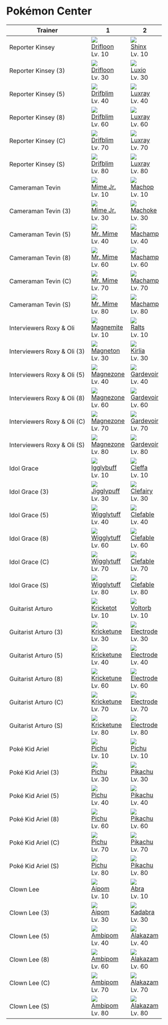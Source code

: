 # Pokémon Center

Trainer                     | 1                                    | 2                                    
---                         | ---                                  | ---                                  
Reporter Kinsey             | ![][425]<br> [Drifloon]<br> Lv. 10   | ![][403]<br> [Shinx]<br> Lv. 10      
Reporter Kinsey (3)         | ![][425]<br> [Drifloon]<br> Lv. 30   | ![][404]<br> [Luxio]<br> Lv. 30      
Reporter Kinsey (5)         | ![][426]<br> [Drifblim]<br> Lv. 40   | ![][405]<br> [Luxray]<br> Lv. 40     
Reporter Kinsey (8)         | ![][426]<br> [Drifblim]<br> Lv. 60   | ![][405]<br> [Luxray]<br> Lv. 60     
Reporter Kinsey (C)         | ![][426]<br> [Drifblim]<br> Lv. 70   | ![][405]<br> [Luxray]<br> Lv. 70     
Reporter Kinsey (S)         | ![][426]<br> [Drifblim]<br> Lv. 80   | ![][405]<br> [Luxray]<br> Lv. 80     
Cameraman Tevin             | ![][439]<br> [Mime Jr.]<br> Lv. 10   | ![][066]<br> [Machop]<br> Lv. 10     
Cameraman Tevin (3)         | ![][439]<br> [Mime Jr.]<br> Lv. 30   | ![][067]<br> [Machoke]<br> Lv. 30    
Cameraman Tevin (5)         | ![][122]<br> [Mr. Mime]<br> Lv. 40   | ![][068]<br> [Machamp]<br> Lv. 40    
Cameraman Tevin (8)         | ![][122]<br> [Mr. Mime]<br> Lv. 60   | ![][068]<br> [Machamp]<br> Lv. 60    
Cameraman Tevin (C)         | ![][122]<br> [Mr. Mime]<br> Lv. 70   | ![][068]<br> [Machamp]<br> Lv. 70    
Cameraman Tevin (S)         | ![][122]<br> [Mr. Mime]<br> Lv. 80   | ![][068]<br> [Machamp]<br> Lv. 80    
Interviewers Roxy & Oli     | ![][081]<br> [Magnemite]<br> Lv. 10  | ![][280]<br> [Ralts]<br> Lv. 10      
Interviewers Roxy & Oli (3) | ![][082]<br> [Magneton]<br> Lv. 30   | ![][281]<br> [Kirlia]<br> Lv. 30     
Interviewers Roxy & Oli (5) | ![][462]<br> [Magnezone]<br> Lv. 40  | ![][282]<br> [Gardevoir]<br> Lv. 40  
Interviewers Roxy & Oli (8) | ![][462]<br> [Magnezone]<br> Lv. 60  | ![][282]<br> [Gardevoir]<br> Lv. 60  
Interviewers Roxy & Oli (C) | ![][462]<br> [Magnezone]<br> Lv. 70  | ![][282]<br> [Gardevoir]<br> Lv. 70  
Interviewers Roxy & Oli (S) | ![][462]<br> [Magnezone]<br> Lv. 80  | ![][282]<br> [Gardevoir]<br> Lv. 80  
Idol Grace                  | ![][174]<br> [Igglybuff]<br> Lv. 10  | ![][173]<br> [Cleffa]<br> Lv. 10     
Idol Grace (3)              | ![][039]<br> [Jigglypuff]<br> Lv. 30 | ![][035]<br> [Clefairy]<br> Lv. 30   
Idol Grace (5)              | ![][040]<br> [Wigglytuff]<br> Lv. 40 | ![][036]<br> [Clefable]<br> Lv. 40   
Idol Grace (8)              | ![][040]<br> [Wigglytuff]<br> Lv. 60 | ![][036]<br> [Clefable]<br> Lv. 60   
Idol Grace (C)              | ![][040]<br> [Wigglytuff]<br> Lv. 70 | ![][036]<br> [Clefable]<br> Lv. 70   
Idol Grace (S)              | ![][040]<br> [Wigglytuff]<br> Lv. 80 | ![][036]<br> [Clefable]<br> Lv. 80   
Guitarist Arturo            | ![][401]<br> [Kricketot]<br> Lv. 10  | ![][100]<br> [Voltorb]<br> Lv. 10    
Guitarist Arturo (3)        | ![][402]<br> [Kricketune]<br> Lv. 30 | ![][101]<br> [Electrode]<br> Lv. 30  
Guitarist Arturo (5)        | ![][402]<br> [Kricketune]<br> Lv. 40 | ![][101]<br> [Electrode]<br> Lv. 40  
Guitarist Arturo (8)        | ![][402]<br> [Kricketune]<br> Lv. 60 | ![][101]<br> [Electrode]<br> Lv. 60  
Guitarist Arturo (C)        | ![][402]<br> [Kricketune]<br> Lv. 70 | ![][101]<br> [Electrode]<br> Lv. 70  
Guitarist Arturo (S)        | ![][402]<br> [Kricketune]<br> Lv. 80 | ![][101]<br> [Electrode]<br> Lv. 80  
Poké Kid Ariel              | ![][172]<br> [Pichu]<br> Lv. 10      | ![][172]<br> [Pichu]<br> Lv. 10      | ![][172]<br> [Pichu]<br> Lv. 10      
Poké Kid Ariel (3)          | ![][172]<br> [Pichu]<br> Lv. 30      | ![][025]<br> [Pikachu]<br> Lv. 30    | ![][025]<br> [Pikachu]<br> Lv. 30    
Poké Kid Ariel (5)          | ![][172]<br> [Pichu]<br> Lv. 40      | ![][025]<br> [Pikachu]<br> Lv. 40    | ![][026]<br> [Raichu]<br> Lv. 40     
Poké Kid Ariel (8)          | ![][172]<br> [Pichu]<br> Lv. 60      | ![][025]<br> [Pikachu]<br> Lv. 60    | ![][026]<br> [Raichu]<br> Lv. 60     
Poké Kid Ariel (C)          | ![][172]<br> [Pichu]<br> Lv. 70      | ![][025]<br> [Pikachu]<br> Lv. 70    | ![][026]<br> [Raichu]<br> Lv. 70     
Poké Kid Ariel (S)          | ![][172]<br> [Pichu]<br> Lv. 80      | ![][025]<br> [Pikachu]<br> Lv. 80    | ![][026]<br> [Raichu]<br> Lv. 80     
Clown Lee                   | ![][190]<br> [Aipom]<br> Lv. 10      | ![][063]<br> [Abra]<br> Lv. 10       
Clown Lee (3)               | ![][190]<br> [Aipom]<br> Lv. 30      | ![][064]<br> [Kadabra]<br> Lv. 30    
Clown Lee (5)               | ![][424]<br> [Ambipom]<br> Lv. 40    | ![][065]<br> [Alakazam]<br> Lv. 40   
Clown Lee (8)               | ![][424]<br> [Ambipom]<br> Lv. 60    | ![][065]<br> [Alakazam]<br> Lv. 60   
Clown Lee (C)               | ![][424]<br> [Ambipom]<br> Lv. 70    | ![][065]<br> [Alakazam]<br> Lv. 70   
Clown Lee (S)               | ![][424]<br> [Ambipom]<br> Lv. 80    | ![][065]<br> [Alakazam]<br> Lv. 80   





[Pikachu]: ../../pokemon_changes/025/
[Raichu]: ../../pokemon_changes/026/
[Clefairy]: ../../pokemon_changes/035/
[Clefable]: ../../pokemon_changes/036/
[Jigglypuff]: ../../pokemon_changes/039/
[Wigglytuff]: ../../pokemon_changes/040/
[Abra]: ../../pokemon_changes/063/
[Kadabra]: ../../pokemon_changes/064/
[Alakazam]: ../../pokemon_changes/065/
[Machop]: ../../pokemon_changes/066/
[Machoke]: ../../pokemon_changes/067/
[Machamp]: ../../pokemon_changes/068/
[Magnemite]: ../../pokemon_changes/081/
[Magneton]: ../../pokemon_changes/082/
[Voltorb]: ../../pokemon_changes/100/
[Electrode]: ../../pokemon_changes/101/
[Mr. Mime]: ../../pokemon_changes/122/
[Pichu]: ../../pokemon_changes/172/
[Cleffa]: ../../pokemon_changes/173/
[Igglybuff]: ../../pokemon_changes/174/
[Aipom]: ../../pokemon_changes/190/
[Ralts]: ../../pokemon_changes/280/
[Kirlia]: ../../pokemon_changes/281/
[Gardevoir]: ../../pokemon_changes/282/
[Kricketot]: ../../pokemon_changes/401/
[Kricketune]: ../../pokemon_changes/402/
[Shinx]: ../../pokemon_changes/403/
[Luxio]: ../../pokemon_changes/404/
[Luxray]: ../../pokemon_changes/405/
[Ambipom]: ../../pokemon_changes/424/
[Drifloon]: ../../pokemon_changes/425/
[Drifblim]: ../../pokemon_changes/426/
[Mime Jr.]: ../../pokemon_changes/439/
[Magnezone]: ../../pokemon_changes/462/
[025]: ../img/pokemon/025.png
[026]: ../img/pokemon/026.png
[035]: ../img/pokemon/035.png
[036]: ../img/pokemon/036.png
[039]: ../img/pokemon/039.png
[040]: ../img/pokemon/040.png
[063]: ../img/pokemon/063.png
[064]: ../img/pokemon/064.png
[065]: ../img/pokemon/065.png
[066]: ../img/pokemon/066.png
[067]: ../img/pokemon/067.png
[068]: ../img/pokemon/068.png
[081]: ../img/pokemon/081.png
[082]: ../img/pokemon/082.png
[100]: ../img/pokemon/100.png
[101]: ../img/pokemon/101.png
[122]: ../img/pokemon/122.png
[172]: ../img/pokemon/172.png
[173]: ../img/pokemon/173.png
[174]: ../img/pokemon/174.png
[190]: ../img/pokemon/190.png
[280]: ../img/pokemon/280.png
[281]: ../img/pokemon/281.png
[282]: ../img/pokemon/282.png
[401]: ../img/pokemon/401.png
[402]: ../img/pokemon/402.png
[403]: ../img/pokemon/403.png
[404]: ../img/pokemon/404.png
[405]: ../img/pokemon/405.png
[424]: ../img/pokemon/424.png
[425]: ../img/pokemon/425.png
[426]: ../img/pokemon/426.png
[439]: ../img/pokemon/439.png
[462]: ../img/pokemon/462.png

